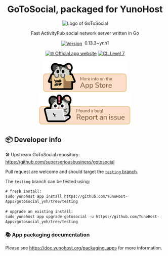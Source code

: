 <!--
N.B.: This README was automatically generated by <https://github.com/YunoHost/apps_tools/blob/main/readme_generator>
It shall NOT be edited by hand.
-->

<h1 align="center">
  GoToSocial, packaged for YunoHost
</h1>

<div align="center">
<img src="https://raw.githubusercontent.com/YunoHost/apps/master/logos/gotosocial.png" width="100px" alt="Logo of GoToSocial">

Fast ActivityPub social network server written in Go

<a href="#"><img align="center" src="https://img.shields.io/badge/Version:-gray?style=flat-square" alt="Version"></a>&nbsp;&nbsp;<span>0.13.3~ynh1</span>

[![🌐 Official app website](https://img.shields.io/badge/Official_app_website-009600?style=for-the-badge)](https://gotosocial.org/) 
[![CI: Level 7](https://img.shields.io/badge/Automatic%20test%20results-Level%207-009600?style=for-the-badge)](https://ci-apps.yunohost.org/ci/apps/gotosocial/)

<a href="https://apps.yunohost.org/app/gotosocial"><img height="100px" src="https://github.com/YunoHost/yunohost-artwork/raw/refs/heads/main/badges/neopossum-badges/badge_more_info_on_the_appstore.svg"/></a>
<a href="https://github.com/YunoHost-Apps/gotosocial_ynh/issues"><img height="100px" src="https://github.com/YunoHost/yunohost-artwork/raw/refs/heads/main/badges/neopossum-badges/badge_report_an_issue.svg"/></a>
</div>

## 📦 Developer info

🛠️ Upstream GoToSocial repository: <https://github.com/superseriousbusiness/gotosocial>

Pull request are welcome and should target the [`testing` branch](https://github.com/YunoHost-Apps/gotosocial_ynh/tree/testing).

The `testing` branch can be tested using:
```
# fresh install:
sudo yunohost app install https://github.com/YunoHost-Apps/gotosocial_ynh/tree/testing

# upgrade an existing install:
sudo yunohost app upgrade gotosocial -u https://github.com/YunoHost-Apps/gotosocial_ynh/tree/testing
```

### 📚 App packaging documentation

Please see <https://doc.yunohost.org/packaging_apps> for more information.
